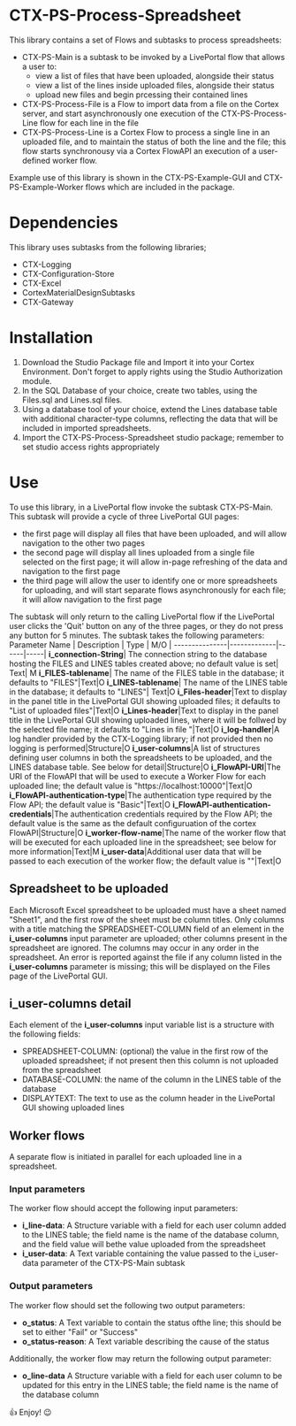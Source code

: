 # CTX-PS-Process-Spreadsheet

This library contains a set of Flows and subtasks to process spreadsheets:
- CTX-PS-Main is a subtask to be invoked by a LivePortal flow that allows a user to:
  - view a list of files that have been uploaded, alongside their status
  - view a list of the lines inside uploaded files, alongside their status
  - upload new files and begin prcessing their contained lines
- CTX-PS-Process-File is a Flow to import data from a file on the Cortex server, and start asynchronously one execution of the CTX-PS-Process-Line flow for each line in the file
- CTX-PS-Process-Line is a Cortex Flow to process a single line in an uploaded file, and to maintain the status of both the line and the file; this flow starts synchronousy via a Cortex FlowAPI an execution of a user-defined worker flow.
 
Example use of this library is shown in the CTX-PS-Example-GUI and CTX-PS-Example-Worker flows which are included in the package.

 # Dependencies
This library uses subtasks from the following libraries;
- CTX-Logging
- CTX-Configuration-Store
- CTX-Excel
- CortexMaterialDesignSubtasks
- CTX-Gateway

# Installation
1. Download the Studio Package file and Import it into your Cortex Environment. Don't forget to apply rights using the Studio Authorization module.
1. In the SQL Database of your choice, create two tables, using the Files.sql and Lines.sql files.
1. Using a database tool of your choice, extend the Lines database table with additional character-type columns, reflecting the data that will be included in imported spreadsheets.
1. Import the CTX-PS-Process-Spreadsheet studio package; remember to set studio access rights appropriately

# Use
To use this library, in a LivePortal flow invoke the subtask CTX-PS-Main.
This subtask will provide a cycle of three LivePortal GUI pages:
- the first page will display all files that have been uploaded, and will allow navigation to the other two pages
- the second page will display all lines uploaded from a single file selected on the first page; it will allow in-page refreshing of the data and navigation to the first page
- the third page will allow the user to identify one or more spreadsheets for uploading, and will start separate flows asynchronously for each file; it will allow navigation to the first page

The subtask will only return to the calling LivePortal flow if the LivePortal user clicks the 'Quit' button on any of the three pages, or they do not press any button for 5 minutes.
The subtask takes the following parameters:
Parameter Name | Description | Type | M/O |
---------------|-------------|------|-----|
**i_connection-String**| The connection string to the database hosting the FILES and LINES tables created above; no default value is set| Text| M
**i_FILES-tablename**| The name of the FILES table in the database; it defaults to "FILES"|Text|O
**i_LINES-tablename**| The name of the LINES table in the database; it defaults to "LINES"| Text|O
**i_Files-header**|Text to display in the panel title in the LivePortal GUI showing uploaded files; it defaults to "List of uploaded files"|Text|O
**i_Lines-header**|Text to display in the panel title in the LivePortal GUI showing uploaded lines, where it will be follwed by the selected file name; it defaults to "Lines in file "|Text|O
**i_log-handler**|A log handler provided by the CTX-Logging library; if not provided then no logging is performed|Structure|O
**i_user-columns**|A list of structures defining user columns in both the spreadsheets to be uploaded, and the LINES database table. See below for detail|Structure|O
**i_FlowAPI-URI**|The URI of the FlowAPI that will be used to execute a Worker Flow for each uploaded line; the default value is "https://localhost:10000"|Text|O
**i_FlowAPI-authentication-type**|The authentication type required by the Flow API; the default value is "Basic"|Text|O
**i_FlowAPI-authentication-credentials**|The authentication credentials required by the Flow API; the default value is the same as the default configuruation of the cortex FlowAPI|Structure|O
**i_worker-flow-name**|The name of the worker flow that will be executed for each uploaded line in the spreadsheet; see below for more information|Text|M
**i_user-data**|Additional user data that will be passed to each execution of the worker flow; the default value is ""|Text|O

## Spreadsheet to be uploaded
Each Microsoft Excel spreadsheet to be uploaded must have a sheet named "Sheet1", and the first row of the sheet must be column titles. Only columns with a title matching the SPREADSHEET-COLUMN field of an element in the **i_user-columns** input parameter are uploaded; other columns present in the spreadsheet are ignored. The columns may occur in any order in the spreadsheet. An error is reported against the file if any column listed in the **i_user-columns** parameter is missing; this will be displayed on the Files page of the LivePortal GUI.

## **i_user-columns** detail
Each element of the **i_user-columns** input variable list is a structure with the following fields:
- SPREADSHEET-COLUMN: (optional) the value in the first row of the uploaded spreadsheet; if not present then this column is not uploaded from the spreadsheet
- DATABASE-COLUMN: the name of the column in the LINES table of the database
- DISPLAYTEXT: The text to use as the column header in the LivePortal GUI showing uploaded lines

## Worker flows
A separate flow is initiated in parallel for each uploaded line in a spreadsheet.
### Input parameters
The worker flow should accept the following input parameters:
- **i_line-data**: A Structure variable with a field for each user column added to the LINES table; the field name is the name of the database column, and the field value will bethe value uploaded from the spreadsheet
- **i_user-data**: A Text variable containing the value passed to the i_user-data parameter of the CTX-PS-Main subtask
### Output parameters
The worker flow should set the following two output parameters:
- **o_status**: A Text variable to contain the status ofthe line; this should be set to either "Fail" or "Success"
- **o_status-reason**: A Text variable describing the cause of the status

Additionally, the worker flow may return the following output parameter:
- **o_line-data** A Structure variable with a field for each user column to be updated for this entry in the LINES table; the field name is the name of the database column


:thumbsup: Enjoy! :wink:
